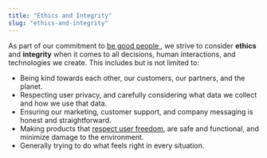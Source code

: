 ```yaml
---
title: "Ethics and Integrity"
slug: "ethics-and-integrity"
---
```


As part of our commitment to [be good people <span class="value-icon good-people"></span>](../intro.md#be-good-people), we strive to consider **ethics** and **integrity** when it comes to all decisions, human interactions, and technologies we create. This includes but is not limited to:

* Being kind towards each other, our customers, our partners, and the planet.
* Respecting user privacy, and carefully considering what data we collect and how we use that data.
* Ensuring our marketing, customer support, and company messaging is honest and straightforward.
* Making products that [respect user freedom](respecting-your-freedom.md), are safe and functional, and minimize damage to the environment.
* Generally trying to do what feels right in every situation.


